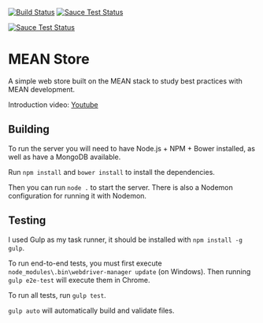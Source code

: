[![Build Status](https://travis-ci.org/juunas11/mean_store.svg?branch=master)](https://travis-ci.org/juunas11/mean_store)
[![Sauce Test Status](https://saucelabs.com/buildstatus/juunas11)](https://saucelabs.com/u/juunas11)

[![Sauce Test Status](https://saucelabs.com/browser-matrix/juunas11.svg)](https://saucelabs.com/u/juunas11)

# MEAN Store
A simple web store built on the MEAN stack to study best practices with MEAN development.

Introduction video: [Youtube](http://youtu.be/jdmERNBQ7es)

## Building
To run the server you will need to have Node.js + NPM + Bower installed, as well as have a MongoDB available.

Run `npm install` and `bower install` to install the dependencies.

Then you can run `node .` to start the server. There is also a Nodemon configuration for running it with Nodemon.

## Testing
I used Gulp as my task runner, it should be installed with `npm install -g gulp`.

To run end-to-end tests, you must first execute `node_modules\.bin\webdriver-manager update` (on Windows). Then running `gulp e2e-test` will execute them in Chrome.

To run all tests, run `gulp test`.

`gulp auto` will automatically build and validate files.
